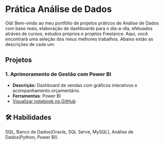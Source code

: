 
# Prática Análise de Dados

Olá! Bem-vindo ao meu portfólio de projetos práticos de Análise de Dados com base reais, elaboração de dashboards para o dia-a-dia, efetuados atráves de cursos, estudos próprios e projetos Freelance. Aqui, você encontrará uma seleção dos meus melhores trabalhos. Abaixo estão as descrições de cada um:

## Projetos
### 1. Aprimoramento de Gestão com Power BI
- **Descrição**: Dashboard de vendas com gráficos interativos e acompanhamento orçamentário.
- **Ferramentas**: Power BI
- [Visualizar notebook no GitHub](https://github.com/weslley14/Portifolio/blob/main/Projeto-01/Painel%20Aprimoramento%20da%20Gest%C3%A3o%20com%20Power%20BI.pbix)

## 🛠 Habilidades
SQL, Banco de Dados(Oracle, SQL Serve, MySQL), Análise de Dados(Python, Power BI).

